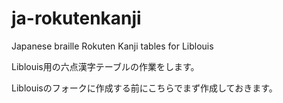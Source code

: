 # ja-rokutenkanji
Japanese braille Rokuten Kanji tables for Liblouis

Liblouis用の六点漢字テーブルの作業をします。

Liblouisのフォークに作成する前にこちらでまず作成しておきます。
